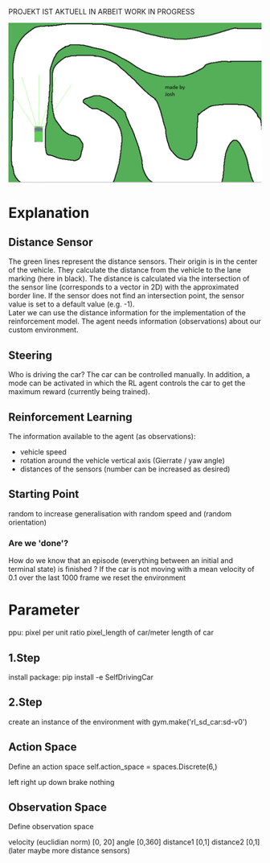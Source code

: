 PROJEKT IST AKTUELL IN ARBEIT
WORK IN PROGRESS

[![Product Name Screen Shot][product-screenshot]](https://www.pygame.org/news)


# Explanation

## Distance Sensor
The green lines represent the distance sensors. Their origin is in the center of the vehicle. They calculate the distance from the vehicle to the lane marking (here in black). The distance is calculated via the intersection of the sensor line (corresponds to a vector in 2D) with the approximated border line. If the sensor does not find an intersection point, the sensor value is set to a default value (e.g. -1).<br>
Later we can use the distance information for the implementation of the reinforcement model. The agent needs information (observations) about our custom environment.

## Steering
Who is driving the car? The car can be controlled manually. In addition, a mode can be activated in which the RL agent controls the car to get the maximum reward (currently being trained).

## Reinforcement Learning

The information available to the agent (as observations):
* vehicle speed
* rotation around the vehicle vertical axis (Gierrate / yaw angle)
* distances of the sensors (number can be increased as desired)

## Starting Point
random to increase generalisation
with random speed and (random orientation)

### Are we 'done'?
How do we know that an episode (everything between an initial and terminal state) is finished ?
If the car is not moving with a mean velocity of 0.1 over the last 1000 frame we reset the environment


# Parameter
ppu: pixel per unit ratio
pixel_length of car/meter length of car

## 1.Step
install package:
pip install -e SelfDrivingCar

## 2.Step
create an instance of the environment with
gym.make('rl_sd_car:sd-v0')


## Action Space

Define an action space
self.action_space = spaces.Discrete(6,)

left
right
up
down
brake
nothing

## Observation Space

Define observation space

velocity (euclidian norm) [0, 20]
angle [0,360]
distance1 [0,1]
distance2 [0,1]
(later maybe more distance sensors)

<!-- MARKDOWN LINKS & IMAGES -->
[product-screenshot]: images/env_road.png
